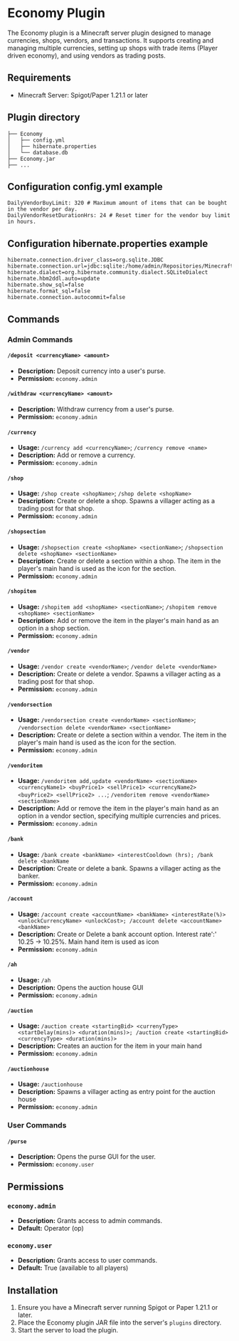 # Economy Plugin

The Economy plugin is a Minecraft server plugin designed to manage currencies, shops, vendors, and transactions. It supports creating and managing multiple currencies, setting up shops with trade items (Player driven economy), and using vendors as trading posts.

## Requirements

- Minecraft Server: Spigot/Paper 1.21.1 or later

## Plugin directory
```
├── Economy
│   ├── config.yml
│   ├── hibernate.properties
│   └── database.db
├── Economy.jar
├── ...
```

## Configuration config.yml example
```
DailyVendorBuyLimit: 320 # Maximum amount of items that can be bought in the vendor per day.
DailyVendorResetDurationHrs: 24 # Reset timer for the vendor buy limit in hours.
```

## Configuration hibernate.properties example
```
hibernate.connection.driver_class=org.sqlite.JDBC
hibernate.connection.url=jdbc:sqlite:/home/admin/Repositories/Minecraft/DevServer/plugins/Economy/database.db
hibernate.dialect=org.hibernate.community.dialect.SQLiteDialect
hibernate.hbm2ddl.auto=update
hibernate.show_sql=false
hibernate.format_sql=false
hibernate.connection.autocommit=false
```

## Commands

### Admin Commands

#### `/deposit <currencyName> <amount>`
- **Description:** Deposit currency into a user's purse.
- **Permission:** `economy.admin`

#### `/withdraw <currencyName> <amount>`
- **Description:** Withdraw currency from a user's purse.
- **Permission:** `economy.admin`

#### `/currency`
- **Usage:** `/currency add <currencyName>`; `/currency remove <name>`
- **Description:** Add or remove a currency.
- **Permission:** `economy.admin`

#### `/shop`
- **Usage:** `/shop create <shopName>`; `/shop delete <shopName>`
- **Description:** Create or delete a shop. Spawns a villager acting as a trading post for that shop.
- **Permission:** `economy.admin`

#### `/shopsection`
- **Usage:** `/shopsection create <shopName> <sectionName>`; `/shopsection delete <shopName> <sectionName>`
- **Description:** Create or delete a section within a shop. The item in the player's main hand is used as the icon for the section.
- **Permission:** `economy.admin`

#### `/shopitem`
- **Usage:** `/shopitem add <shopName> <sectionName>`; `/shopitem remove <shopName> <sectionName>`
- **Description:** Add or remove the item in the player's main hand as an option in a shop section.
- **Permission:** `economy.admin`

#### `/vendor`
- **Usage:** `/vendor create <vendorName>`; `/vendor delete <vendorName>`
- **Description:** Create or delete a vendor. Spawns a villager acting as a trading post for that shop.
- **Permission:** `economy.admin`

#### `/vendorsection`
- **Usage:** `/vendorsection create <vendorName> <sectionName>`; `/vendorsection delete <vendorName> <sectionName>`
- **Description:** Create or delete a section within a vendor. The item in the player's main hand is used as the icon for the section.
- **Permission:** `economy.admin`

#### `/vendoritem`
- **Usage:** `/vendoritem add,update <vendorName> <sectionName> <currencyName1> <buyPrice1> <sellPrice1> <currencyName2> <buyPrice2> <sellPrice2> ...`; `/vendoritem remove <vendorName> <sectionName>`
- **Description:** Add or remove the item in the player's main hand as an option in a vendor section, specifying multiple currencies and prices.
- **Permission:** `economy.admin`

#### `/bank`
- **Usage:** `/bank create <bankName> <interestCooldown (hrs); /bank delete <bankName`
- **Description:** Create or delete a bank. Spawns a villager acting as the banker.
- **Permission:** `economy.admin`

#### `/account`
- **Usage:** `/account create <accountName> <bankName> <interestRate(%)> <unlockCurrencyName> <unlockCost>; /account delete <accountName> <bankName>`
- **Description:** Create or Delete a bank account option. Interest rate':' 10.25 -> 10.25%. Main hand item is used as icon
- **Permission:** `economy.admin`

#### `/ah`
- **Usage:** `/ah`
- **Description:** Opens the auction house GUI
- **Permission:** `economy.admin`

#### `/auction`
- **Usage:** `/auction create <startingBid> <currenyType> <startDelay(mins)> <duration(mins)>; /auction create <startingBid> <currencyType> <duration(mins)>`
- **Description:** Creates an auction for the item in your main hand
- **Permission:** `economy.admin`

#### `/auctionhouse`
- **Usage:** `/auctionhouse`
- **Description:** Spawns a villager acting as entry point for the auction house
- **Permission:** `economy.admin`

### User Commands

#### `/purse`
- **Description:** Opens the purse GUI for the user.
- **Permission:** `economy.user`

## Permissions

### `economy.admin`
- **Description:** Grants access to admin commands.
- **Default:** Operator (op)

### `economy.user`
- **Description:** Grants access to user commands.
- **Default:** True (available to all players)

## Installation

1. Ensure you have a Minecraft server running Spigot or Paper 1.21.1 or later.
3. Place the Economy plugin JAR file into the server's `plugins` directory.
4. Start the server to load the plugin.
